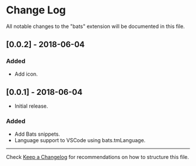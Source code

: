 # Change Log

All notable changes to the "bats" extension will be documented in this file.

## [0.0.2] - 2018-06-04

### Added

- Add icon.

## [0.0.1] - 2018-06-04

- Initial release.

### Added

- Add Bats snippets.
- Language support to VSCode using bats.tmLanguage.

---

Check [Keep a Changelog](http://keepachangelog.com/) for recommendations on how to structure this file.